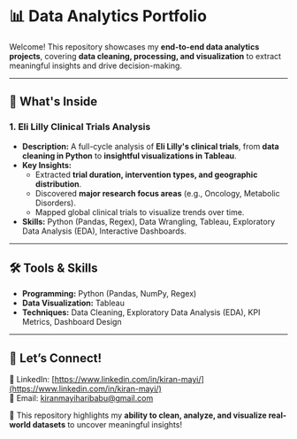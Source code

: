 # 📊 Data Analytics Portfolio

Welcome! This repository showcases my **end-to-end data analytics projects**, covering **data cleaning, processing, and visualization** to extract meaningful insights and drive decision-making.

---

## 📌 What's Inside

### 1. **Eli Lilly Clinical Trials Analysis**
- **Description:** A full-cycle analysis of **Eli Lilly's clinical trials**, from **data cleaning in Python** to **insightful visualizations in Tableau**.
- **Key Insights:**
  - Extracted **trial duration, intervention types, and geographic distribution**.
  - Discovered **major research focus areas** (e.g., Oncology, Metabolic Disorders).
  - Mapped global clinical trials to visualize trends over time.
- **Skills:** Python (Pandas, Regex), Data Wrangling, Tableau, Exploratory Data Analysis (EDA), Interactive Dashboards.

---

## 🛠 Tools & Skills
- **Programming:** Python (Pandas, NumPy, Regex)
- **Data Visualization:** Tableau
- **Techniques:** Data Cleaning, Exploratory Data Analysis (EDA), KPI Metrics, Dashboard Design

---

## 📢 Let’s Connect!
💼 LinkedIn: [https://www.linkedin.com/in/kiran-mayi/](https://www.linkedin.com/in/kiran-mayi/)  
📧 Email: [kiranmayiharibabu@gmail.com](kiranmayiharibabu@gmail.com)  

🚀 This repository highlights my **ability to clean, analyze, and visualize real-world datasets** to uncover meaningful insights!
